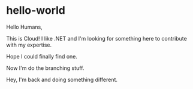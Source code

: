 # hello-world

Hello Humans,

This is Cloud! I like .NET and I'm looking for something here to contribute with my expertise.

Hope I could finally find one.

Now I'm do the branching stuff.

Hey, I'm back and doing something different.
